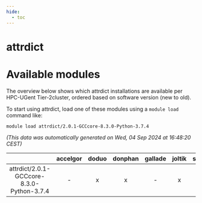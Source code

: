 ```yaml
---
hide:
  - toc
---
```


attrdict
========

# Available modules


The overview below shows which attrdict installations are available per HPC-UGent Tier-2cluster, ordered based on software version (new to old).

To start using attrdict, load one of these modules using a `module load` command like:

```shell
module load attrdict/2.0.1-GCCcore-8.3.0-Python-3.7.4
```

*(This data was automatically generated on Wed, 04 Sep 2024 at 16:48:20 CEST)*  

| |accelgor|doduo|donphan|gallade|joltik|shinx|skitty|
| :---: | :---: | :---: | :---: | :---: | :---: | :---: | :---: |
|attrdict/2.0.1-GCCcore-8.3.0-Python-3.7.4|-|x|x|-|x|-|x|
